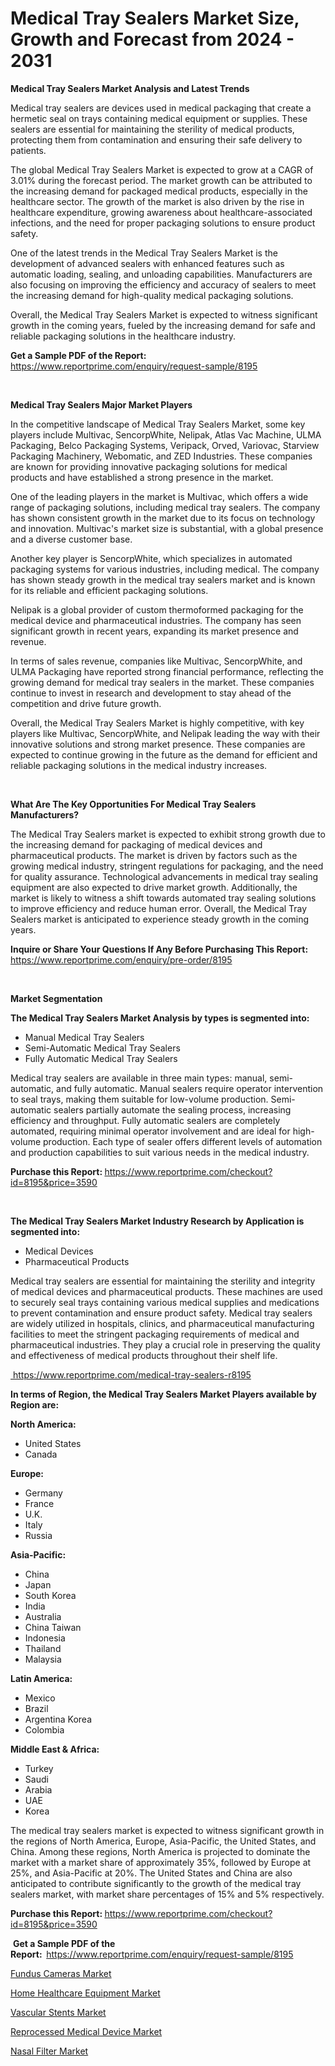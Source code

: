<p><h1>Medical Tray Sealers Market Size, Growth and Forecast from 2024 - 2031</h1></p><p><strong>Medical Tray Sealers Market Analysis and Latest Trends</strong></p>
<p><p>Medical tray sealers are devices used in medical packaging that create a hermetic seal on trays containing medical equipment or supplies. These sealers are essential for maintaining the sterility of medical products, protecting them from contamination and ensuring their safe delivery to patients.</p><p>The global Medical Tray Sealers Market is expected to grow at a CAGR of 3.01% during the forecast period. The market growth can be attributed to the increasing demand for packaged medical products, especially in the healthcare sector. The growth of the market is also driven by the rise in healthcare expenditure, growing awareness about healthcare-associated infections, and the need for proper packaging solutions to ensure product safety.</p><p>One of the latest trends in the Medical Tray Sealers Market is the development of advanced sealers with enhanced features such as automatic loading, sealing, and unloading capabilities. Manufacturers are also focusing on improving the efficiency and accuracy of sealers to meet the increasing demand for high-quality medical packaging solutions.</p><p>Overall, the Medical Tray Sealers Market is expected to witness significant growth in the coming years, fueled by the increasing demand for safe and reliable packaging solutions in the healthcare industry.</p></p>
<p><strong>Get a Sample PDF of the Report:&nbsp;</strong> <a href="https://www.reportprime.com/enquiry/request-sample/8195">https://www.reportprime.com/enquiry/request-sample/8195</a></p>
<p>&nbsp;</p>
<p><strong>Medical Tray Sealers Major Market Players</strong></p>
<p><p>In the competitive landscape of Medical Tray Sealers Market, some key players include Multivac, SencorpWhite, Nelipak, Atlas Vac Machine, ULMA Packaging, Belco Packaging Systems, Veripack, Orved, Variovac, Starview Packaging Machinery, Webomatic, and ZED Industries. These companies are known for providing innovative packaging solutions for medical products and have established a strong presence in the market.</p><p>One of the leading players in the market is Multivac, which offers a wide range of packaging solutions, including medical tray sealers. The company has shown consistent growth in the market due to its focus on technology and innovation. Multivac's market size is substantial, with a global presence and a diverse customer base.</p><p>Another key player is SencorpWhite, which specializes in automated packaging systems for various industries, including medical. The company has shown steady growth in the medical tray sealers market and is known for its reliable and efficient packaging solutions.</p><p>Nelipak is a global provider of custom thermoformed packaging for the medical device and pharmaceutical industries. The company has seen significant growth in recent years, expanding its market presence and revenue.</p><p>In terms of sales revenue, companies like Multivac, SencorpWhite, and ULMA Packaging have reported strong financial performance, reflecting the growing demand for medical tray sealers in the market. These companies continue to invest in research and development to stay ahead of the competition and drive future growth.</p><p>Overall, the Medical Tray Sealers Market is highly competitive, with key players like Multivac, SencorpWhite, and Nelipak leading the way with their innovative solutions and strong market presence. These companies are expected to continue growing in the future as the demand for efficient and reliable packaging solutions in the medical industry increases.</p></p>
<p>&nbsp;</p>
<p><strong>What Are The Key Opportunities For Medical Tray Sealers Manufacturers?</strong></p>
<p><p>The Medical Tray Sealers market is expected to exhibit strong growth due to the increasing demand for packaging of medical devices and pharmaceutical products. The market is driven by factors such as the growing medical industry, stringent regulations for packaging, and the need for quality assurance. Technological advancements in medical tray sealing equipment are also expected to drive market growth. Additionally, the market is likely to witness a shift towards automated tray sealing solutions to improve efficiency and reduce human error. Overall, the Medical Tray Sealers market is anticipated to experience steady growth in the coming years.</p></p>
<p><strong>Inquire or Share Your Questions If Any Before Purchasing This Report:</strong> <a href="https://www.reportprime.com/enquiry/pre-order/8195">https://www.reportprime.com/enquiry/pre-order/8195</a></p>
<p>&nbsp;</p>
<p><strong>Market Segmentation</strong></p>
<p><strong>The Medical Tray Sealers Market Analysis by types is segmented into:</strong></p>
<p><ul><li>Manual Medical Tray Sealers</li><li>Semi-Automatic Medical Tray Sealers</li><li>Fully Automatic Medical Tray Sealers</li></ul></p>
<p><p>Medical tray sealers are available in three main types: manual, semi-automatic, and fully automatic. Manual sealers require operator intervention to seal trays, making them suitable for low-volume production. Semi-automatic sealers partially automate the sealing process, increasing efficiency and throughput. Fully automatic sealers are completely automated, requiring minimal operator involvement and are ideal for high-volume production. Each type of sealer offers different levels of automation and production capabilities to suit various needs in the medical industry.</p></p>
<p><strong>Purchase this Report:&nbsp;</strong><a href="https://www.reportprime.com/checkout?id=8195&price=3590">https://www.reportprime.com/checkout?id=8195&price=3590</a></p>
<p>&nbsp;</p>
<p><strong>The Medical Tray Sealers Market Industry Research by Application is segmented into:</strong></p>
<p><ul><li>Medical Devices</li><li>Pharmaceutical Products</li></ul></p>
<p><p>Medical tray sealers are essential for maintaining the sterility and integrity of medical devices and pharmaceutical products. These machines are used to securely seal trays containing various medical supplies and medications to prevent contamination and ensure product safety. Medical tray sealers are widely utilized in hospitals, clinics, and pharmaceutical manufacturing facilities to meet the stringent packaging requirements of medical and pharmaceutical industries. They play a crucial role in preserving the quality and effectiveness of medical products throughout their shelf life.</p></p>
<p><a href="https://www.reportprime.com/medical-tray-sealers-r8195">&nbsp;https://www.reportprime.com/medical-tray-sealers-r8195</a></p>
<p><strong>In terms of Region, the Medical Tray Sealers Market Players available by Region are:</strong></p>
<p>
    <p> <strong> North America: </strong>
        <ul>
            <li>United States</li>
            <li>Canada</li>
        </ul>
        </p> 
    <p> <strong> Europe: </strong>
        <ul>
            <li>Germany</li>
            <li>France</li>
            <li>U.K.</li>
            <li>Italy</li>
            <li>Russia</li>
        </ul>
        </p> 
    <p> <strong> Asia-Pacific: </strong>
        <ul>
            <li>China</li>
            <li>Japan</li>
            <li>South Korea</li>
            <li>India</li>
            <li>Australia</li>
            <li>China Taiwan</li>
            <li>Indonesia</li>
            <li>Thailand</li>
            <li>Malaysia</li>
        </ul>
        </p> 
    <p> <strong> Latin America: </strong>
        <ul>
            <li>Mexico</li>
            <li>Brazil</li>
            <li>Argentina Korea</li>
            <li>Colombia</li>
        </ul>
        </p> 
    <p> <strong> Middle East & Africa: </strong>
        <ul>
            <li>Turkey</li>
            <li>Saudi</li>
            <li>Arabia</li>
            <li>UAE</li>
            <li>Korea</li>
        </ul>
    </p>
    </p>
<p><p>The medical tray sealers market is expected to witness significant growth in the regions of North America, Europe, Asia-Pacific, the United States, and China. Among these regions, North America is projected to dominate the market with a market share of approximately 35%, followed by Europe at 25%, and Asia-Pacific at 20%. The United States and China are also anticipated to contribute significantly to the growth of the medical tray sealers market, with market share percentages of 15% and 5% respectively.</p></p>
<p><strong>Purchase this Report: </strong><a href="https://www.reportprime.com/checkout?id=8195&price=3590">https://www.reportprime.com/checkout?id=8195&price=3590</a></p>
<p>&nbsp;<strong>Get a Sample PDF of the Report:&nbsp;&nbsp;</strong><a href="https://www.reportprime.com/enquiry/request-sample/8195">https://www.reportprime.com/enquiry/request-sample/8195</a></p>
<p><strong></strong></p>
<p><p><a href="https://github.com/DeonteStanton2023/Market-Research-Report-List-2/blob/main/fundus-cameras-market.md">Fundus Cameras Market</a></p><p><a href="https://github.com/dx0328/Market-Research-Report-List-4/blob/main/home-healthcare-equipment-market.md">Home Healthcare Equipment Market</a></p><p><a href="https://github.com/AnnChovey2023/Market-Research-Report-List-2/blob/main/vascular-stents-market.md">Vascular Stents Market</a></p><p><a href="https://github.com/ZackaryHalvorson2023/Market-Research-Report-List-2/blob/main/reprocessed-medical-device-market.md">Reprocessed Medical Device Market</a></p><p><a href="https://github.com/Glendatilghmankmgz0rbhwpy/Market-Research-Report-List-4/blob/main/nasal-filter-market.md">Nasal Filter Market</a></p></p>